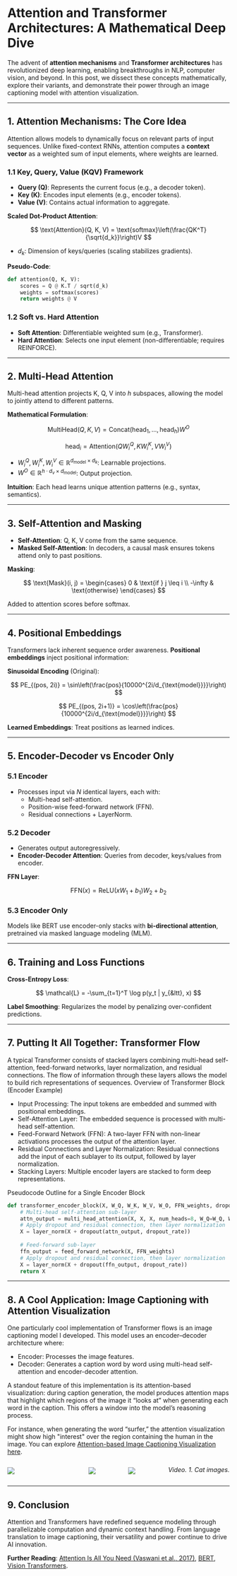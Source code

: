 # Attention and Transformer Architectures: A Mathematical Deep Dive

The advent of **attention mechanisms** and **Transformer architectures** has revolutionized deep learning, enabling breakthroughs in NLP, computer vision, and beyond. In this post, we dissect these concepts mathematically, explore their variants, and demonstrate their power through an image captioning model with attention visualization.

---

## 1. Attention Mechanisms: The Core Idea

Attention allows models to dynamically focus on relevant parts of input sequences. Unlike fixed-context RNNs, attention computes a **context vector** as a weighted sum of input elements, where weights are learned.

### 1.1 Key, Query, Value (KQV) Framework
- **Query (Q)**: Represents the current focus (e.g., a decoder token).
- **Key (K)**: Encodes input elements (e.g., encoder tokens).
- **Value (V)**: Contains actual information to aggregate.

**Scaled Dot-Product Attention**:

$$
\text{Attention}(Q, K, V) = \text{softmax}\left(\frac{QK^T}{\sqrt{d_k}}\right)V
$$

- $d_k$: Dimension of keys/queries (scaling stabilizes gradients).

**Pseudo-Code**:
```python
def attention(Q, K, V):
    scores = Q @ K.T / sqrt(d_k)
    weights = softmax(scores)
    return weights @ V
```

### 1.2 Soft vs. Hard Attention
- **Soft Attention**: Differentiable weighted sum (e.g., Transformer).
- **Hard Attention**: Selects one input element (non-differentiable; requires REINFORCE).

---

## 2. Multi-Head Attention

Multi-head attention projects K, Q, V into $h$ subspaces, allowing the model to jointly attend to different patterns.

**Mathematical Formulation**:

$$
\text{MultiHead}(Q, K, V) = \text{Concat}(\text{head}_1, ..., \text{head}_h)W^O
$$

$$
\text{head}_i = \text{Attention}(QW_i^Q, KW_i^K, VW_i^V)
$$

- $W_i^Q, W_i^K, W_i^V \in \mathbb{R}^{d_{\text{model}} \times d_k}$: Learnable projections.
- $W^O \in \mathbb{R}^{h \cdot d_v \times d_{\text{model}}}$: Output projection.

**Intuition**: Each head learns unique attention patterns (e.g., syntax, semantics).

---

## 3. Self-Attention and Masking

- **Self-Attention**: Q, K, V come from the same sequence.
- **Masked Self-Attention**: In decoders, a causal mask ensures tokens attend only to past positions.

**Masking**:

$$
\text{Mask}(i, j) = \begin{cases}
0 & \text{if } j \leq i \\
-\infty & \text{otherwise}
\end{cases}
$$

Added to attention scores before softmax.

---

## 4. Positional Embeddings

Transformers lack inherent sequence order awareness. **Positional embeddings** inject positional information:

**Sinusoidal Encoding** (Original):

$$
PE_{(pos, 2i)} = \sin\left(\frac{pos}{10000^{2i/d_{\text{model}}}}\right)
$$

$$
PE_{(pos, 2i+1)} = \cos\left(\frac{pos}{10000^{2i/d_{\text{model}}}}\right)
$$

**Learned Embeddings**: Treat positions as learned indices.

---

## 5. Encoder-Decoder vs Encoder Only

### 5.1 Encoder
- Processes input via $N$ identical layers, each with:
  - Multi-head self-attention.
  - Position-wise feed-forward network (FFN).
  - Residual connections + LayerNorm.

### 5.2 Decoder
- Generates output autoregressively.
- **Encoder-Decoder Attention**: Queries from decoder, keys/values from encoder.

**FFN Layer**:

$$
\text{FFN}(x) = \text{ReLU}(xW_1 + b_1)W_2 + b_2
$$

### 5.3 Encoder Only
Models like BERT use encoder-only stacks with **bi-directional attention**, pretrained via masked language modeling (MLM).

---

## 6. Training and Loss Functions

**Cross-Entropy Loss**:

$$
\mathcal{L} = -\sum_{t=1}^T \log p(y_t | y_{&ltt}, x)
$$


**Label Smoothing**: Regularizes the model by penalizing over-confident predictions.

---

## 7. Putting It All Together: Transformer Flow

A typical Transformer consists of stacked layers combining multi-head self-attention, feed-forward networks, layer normalization, and residual connections. The flow of information through these layers allows the model to build rich representations of sequences.
Overview of Transformer Block (Encoder Example)

- Input Processing: The input tokens are embedded and summed with positional embeddings.
- Self-Attention Layer: The embedded sequence is processed with multi-head self-attention.
- Feed-Forward Network (FFN): A two-layer FFN with non-linear activations processes the output of the attention layer.
- Residual Connections and Layer Normalization: Residual connections add the input of each sublayer to its output, followed by layer normalization.
- Stacking Layers: Multiple encoder layers are stacked to form deep representations.

Pseudocode Outline for a Single Encoder Block

```python
def transformer_encoder_block(X, W_Q, W_K, W_V, W_O, FFN_weights, dropout_rate=0.1):
    # Multi-head self-attention sub-layer
    attn_output = multi_head_attention(X, X, X, num_heads=8, W_Q=W_Q, W_K=W_K, W_V=W_V, W_O=W_O)
    # Apply dropout and residual connection, then layer normalization
    X = layer_norm(X + dropout(attn_output, dropout_rate))
    
    # Feed-forward sub-layer
    ffn_output = feed_forward_network(X, FFN_weights)
    # Apply dropout and residual connection, then layer normalization
    X = layer_norm(X + dropout(ffn_output, dropout_rate))
    return X
```

---

## 8. A Cool Application: Image Captioning with Attention Visualization

One particularly cool implementation of Transformer flows is an image captioning model I developed. This model uses an encoder–decoder architecture where:

- Encoder: Processes the image features.
- Decoder: Generates a caption word by word using multi-head self-attention and encoder-decoder attention.

A standout feature of this implementation is its attention-based visualization: during caption generation, the model produces attention maps that highlight which regions of the image it “looks at” when generating each word in the caption. This offers a window into the model’s reasoning process.

For instance, when generating the word “surfer,” the attention visualization might show high "interest" over the region containing the human in the image. You can explore [Attention-based Image Captioning Visualization here](https://gitlab.com/korzeniowski.renard/image_caption_server). 

<div style="display: flex; align-items: center;">
  <div style="flex: 1; padding-right: 20px;">
    <img src="https://raw.githubusercontent.com/RKorzeniowski/rkorzeniowski/refs/heads/main/images/attn/attn_cat.png">
  </div>

  <div style="display: flex; align-items: center;">
    <img src="https://raw.githubusercontent.com/RKorzeniowski/rkorzeniowski/refs/heads/main/images/attn/attn_toilet.png">
  </div>

  <div style="flex: 1; text-align: center;">
    <img src="https://raw.githubusercontent.com/RKorzeniowski/rkorzeniowski/refs/heads/main/images/attn/attn_bathroom.png">
  </div>
  
  <p style="text-align: center; margin-top: 10px;">
      <em> Video. 1. Cat images. </em>
  </p>
</div>

---

## 9. Conclusion

Attention and Transformers have redefined sequence modeling through parallelizable computation and dynamic context handling. From language translation to image captioning, their versatility and power continue to drive AI innovation.

**Further Reading**: [Attention Is All You Need (Vaswani et al., 2017)](https://arxiv.org/abs/1706.03762), [BERT](https://arxiv.org/abs/1810.04805), [Vision Transformers](https://arxiv.org/abs/2010.11929).
